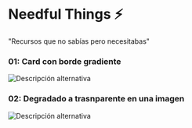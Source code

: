 # Needful Things ⚡️

"Recursos que no sabías pero necesitabas"

### 01: Card con borde gradiente

![Descripción alternativa](/assets/%20resources/01.png)

### 02: Degradado a trasnparente en una imagen

![Descripción alternativa](/assets/%20resources/02.png)
